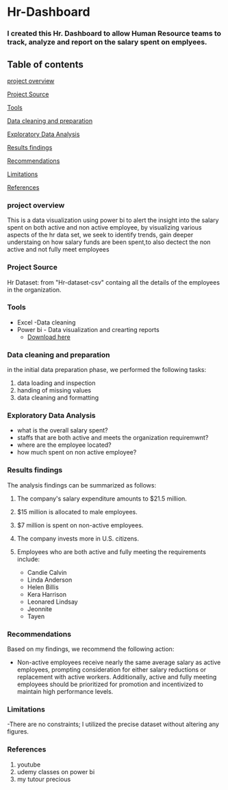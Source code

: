 # Hr-Dashboard
### I created this Hr. Dashboard to  allow Human Resource teams to track, analyze and report on the salary spent on emplyees.

 ## Table of contents

 [project overview](project-overview)
 
 [Project Source](Project-Source)
 
 [Tools](Tools)
 
 [Data cleaning and preparation](Data-cleaning-and-preparation)
 
 [Exploratory Data Analysis](Exploratory-Data-Analysis)
  
 [Results findings ](Results-findings )
   
 [Recommendations ](Recommendations)
    
 [Limitations](Limitations)
     
 [References](References)

 ### project overview

 This is a data visualization using power bi to alert the insight into the salary spent on both active and non active employee, by visualizing various aspects of the hr data set, we seek to identify trends, gain deeper understaing on how salary funds are been spent,to also dectect the non active and not fully meet employees
     
 ### Project Source 

 Hr Dataset: from "Hr-dataset-csv" containg all the details of the employees in the organization.
 
### **Tools**

- Excel -Data cleaning
- Power bi - Data visualization and crearting reports
   - [Download here](https://drive.google.com/drive/folders/1uv7sQbk31k0IOnBJWHx3f2gSRtck12qL?usp=sharing)

### Data cleaning and preparation

in the initial data preparation phase, we performed the following tasks:
1. data loading and inspection
2. handing of missing values
3. data cleaning and formatting

### Exploratory Data Analysis

- what is the overall salary spent?
- staffs that are both active and meets the organization requiremwnt?
- where are the employee located?
- how much spent on non active employee?

### Results findings 

 The analysis findings can be summarized as follows:

1. The company's salary expenditure amounts to $21.5 million.

2. $15 million is allocated to male employees.

3. $7 million is spent on non-active employees.

4. The company invests more in U.S. citizens.

5. Employees who are both active and fully meeting the requirements include:

    - Candie Calvin
    - Linda Anderson
    - Helen Billis
    - Kera Harrison
    - Leonared Lindsay
    - Jeonnite
    - Tayen

 ### Recommendations 

 Based on my findings, we recommend the following action:
 
- Non-active employees receive nearly the same average salary as active employees, prompting consideration for either salary reductions or replacement with active workers. Additionally, active and fully meeting employees should be prioritized for promotion and incentivized to maintain high performance levels.

### Limitations
-There are no constraints; I utilized the precise dataset without altering any figures.

### References

1. youtube
2. udemy classes on power bi
3. my tutour precious

